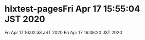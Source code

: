 # hlxtest-pagesFri Apr 17 15:55:04 JST 2020
Fri Apr 17 16:02:58 JST 2020
Fri Apr 17 16:09:20 JST 2020
